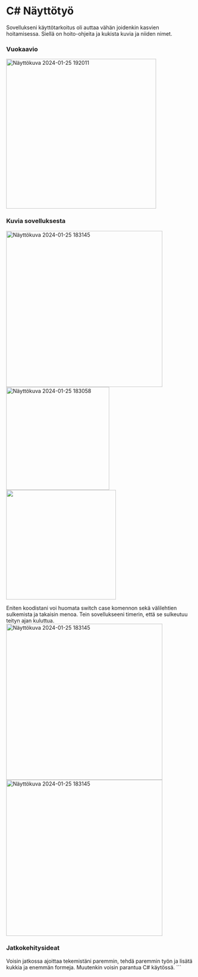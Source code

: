 # C# Näyttötyö
Sovellukseni käyttötarkoitus oli auttaa vähän joidenkin kasvien hoitamisessa. Siellä on hoito-ohjeita ja kukista kuvia ja niiden nimet.


<h3>Vuokaavio</h3>
<img width="403" alt="Näyttökuva 2024-01-25 192011" src="https://github.com/ellenaatti/Puutarhasovellus/assets/151004400/3c290c5c-bb21-487b-ad1c-f2e321f355e8">

<h3>Kuvia sovelluksesta</h3>
<img width="420" alt="Näyttökuva 2024-01-25 183145" src="https://github.com/ellenaatti/Puutarhasovellus/assets/151004400/cd8a3656-4bdd-407b-afab-e9776e64f225">
<img width="277" alt="Näyttökuva 2024-01-25 183058" src="https://github.com/ellenaatti/Puutarhasovellus/assets/151004400/3d584a6b-34bb-44a3-bd13-ea1589c0218a">
<img width="295" alt="" src="https://github.com/ellenaatti/Puutarhasovellus/assets/151004400/a0069803-e756-4205-aaee-2548351c0e08">

Eniten koodistani voi huomata switch case komennon sekä välilehtien sulkemista ja takaisin menoa.
Tein sovellukseeni timerin, että se sulkeutuu teityn ajan kuluttua. 
<img width="420" alt="Näyttökuva 2024-01-25 183145" src="https://github.com/ellenaatti/Puutarhasovellus/assets/151004400/7f2c5de6-a1d0-402b-a2f3-ba2a0ab52847">
<img width="420" alt="Näyttökuva 2024-01-25 183145" src="https://github.com/ellenaatti/Puutarhasovellus/assets/151004400/eee74965-384a-487e-a5a6-9051cacb31dd">

<h3>Jatkokehitysideat</h3>
Voisin jatkossa ajoittaa tekemistäni paremmin, tehdä paremmin työn ja lisätä kukkia ja enemmän formeja. Muutenkin voisin parantua C# käytössä.
```

